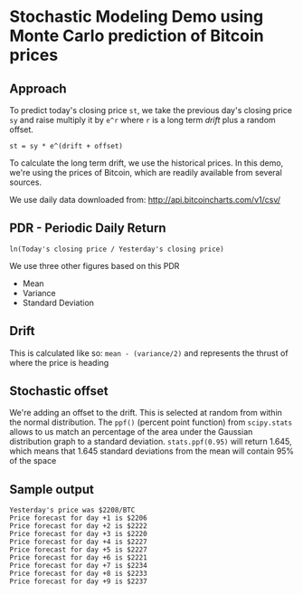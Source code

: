 # Stochastic Modeling Demo using Monte Carlo prediction of Bitcoin prices

## Approach
To predict today's closing price ```st```, we take the previous day's closing price ```sy``` and raise multiply it by ```e^r```
where ```r``` is a long term _drift_ plus a random offset.

```st = sy * e^(drift + offset)```

To calculate the long term drift, we use the historical prices. In this demo, we're using the prices of Bitcoin, which are readily available from several sources.

We use daily data downloaded from: http://api.bitcoincharts.com/v1/csv/

## PDR - Periodic Daily Return 
```ln(Today's closing price / Yesterday's closing price)```

We use three other figures based on this PDR
* Mean
* Variance
* Standard Deviation


## Drift
This is calculated like so:
```mean - (variance/2)``` and represents the thrust of where the price is heading

## Stochastic offset
We're adding an offset to the drift. This is selected at random from within the normal distribution.
The ```ppf()``` (percent point function) from ```scipy.stats``` allows to us match an percentage of the area under the Gaussian distribution graph
to a standard deviation.
```stats.ppf(0.95)``` will return 1.645, which means that 1.645 standard deviations from the mean will contain 95% of the space


## Sample output
```
Yesterday's price was $2208/BTC
Price forecast for day +1 is $2206
Price forecast for day +2 is $2222
Price forecast for day +3 is $2220
Price forecast for day +4 is $2227
Price forecast for day +5 is $2227
Price forecast for day +6 is $2221
Price forecast for day +7 is $2234
Price forecast for day +8 is $2233
Price forecast for day +9 is $2237
```
